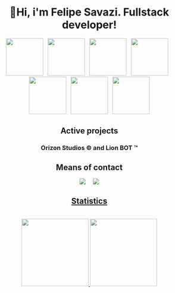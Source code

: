 <div align="center">
<h1>👋Hi, i'm Felipe Savazi. Fullstack developer!</h1>

<img src="https://cdn.discordapp.com/attachments/884562491257028639/937342378015064114/python.svg" width="100" height="100">&nbsp;&nbsp;&nbsp;<img src="https://cdn.discordapp.com/attachments/884562491257028639/937342562769993738/javascript.svg" width="100" height="100">&nbsp;&nbsp;&nbsp;<img src="https://cdn.discordapp.com/attachments/884562491257028639/937342786062151700/typescript.svg" width="100" height="100">&nbsp;&nbsp;&nbsp;<img src="https://cdn.discordapp.com/attachments/884562491257028639/937343228670255164/html.svg" width="100" height="100">&nbsp;&nbsp;&nbsp;<img src="https://cdn.discordapp.com/attachments/884562491257028639/937343671928500234/css.svg" width="100" height="100">&nbsp;&nbsp;&nbsp;<img src="https://cdn.discordapp.com/attachments/884562491257028639/937344316207161364/node.svg" width="100" height="100">&nbsp;&nbsp;&nbsp;<img src="https://cdn.discordapp.com/attachments/884562491257028639/937344371882340432/flask.svg" width="100" height="100">
  
## Active projects

### Orizon Studios © and Lion BOT ™

## Means of contact

<a href="https://discord.gg/UuKjePTJxB"><img src="https://cdn.discordapp.com/attachments/884562491257028639/937347274495909928/discord.svg"></a>
&nbsp;&nbsp;&nbsp;
<a href="mailto:dev@felipesavazi.com"><img src="https://cdn.discordapp.com/attachments/884562491257028639/937351172489109504/contato.svg">

## Statistics

<br/>
  <a href="https://github.com/FelipeSavazii">
  <img height="180em" src="https://github-readme-stats.vercel.app/api?username=FelipeSavazii&show_icons=true&theme=tokyonight&include_all_commits=true&count_private=true"/> <img height="180em" src="https://github-readme-stats.vercel.app/api/top-langs/?username=FelipeSavazii&layout=compact&langs_count=7&theme=tokyonight"/>
  </a>
</div>

